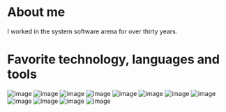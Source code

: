 # About me
I worked in the system software arena for over thirty years.
# Favorite technology, languages and tools
![image](https://user-images.githubusercontent.com/4315317/165845402-86c8e9b1-c30d-49f8-8108-2004b8b65de0.png)
![image](https://user-images.githubusercontent.com/4315317/165845477-4d9bd135-cf0b-482b-99df-1898c3edc1cc.png)
![image](https://user-images.githubusercontent.com/4315317/165845526-cf1fe2db-da71-482e-bc47-cefdd9634daa.png)
![image](https://user-images.githubusercontent.com/4315317/165845556-41fa92dd-4116-4b76-b4d5-a313debae937.png)
![image](https://user-images.githubusercontent.com/4315317/165845591-07de4822-102d-44ed-82a8-8def6f55cc8c.png)
![image](https://user-images.githubusercontent.com/4315317/165845629-7bc06c9e-20f2-4e05-9d15-32148b4de8fa.png)
![image](https://user-images.githubusercontent.com/4315317/165845731-947c01a7-5851-44e0-ad3f-09298be61319.png)
![image](https://user-images.githubusercontent.com/4315317/165845794-1185fa4f-87a9-40bd-bf08-8bc31d7189ca.png)
![image](https://user-images.githubusercontent.com/4315317/165845850-326057eb-0540-49c6-868c-f4dfbe24b5a1.png)
![image](https://user-images.githubusercontent.com/4315317/165845880-6f25ac8d-4495-4f2b-bc08-58af723848ce.png)
![image](https://user-images.githubusercontent.com/4315317/165845905-1d551a9e-e438-4afb-9cf4-a920208a1d1c.png)
![image](https://user-images.githubusercontent.com/4315317/165845929-b10f6541-e908-4404-b069-a4adfdf40a1d.png)


<!--
**danagibson/danagibson** is a ✨ _special_ ✨ repository because its `README.md` (this file) appears on your GitHub profile.

Here are some ideas to get you started:

- 🔭 I’m currently working on ...
- 🌱 I’m currently learning ...
- 👯 I’m looking to collaborate on ...
- 🤔 I’m looking for help with ...
- 💬 Ask me about ...
- 📫 How to reach me: ...
- 😄 Pronouns: ...
- ⚡ Fun fact: ...
-->
